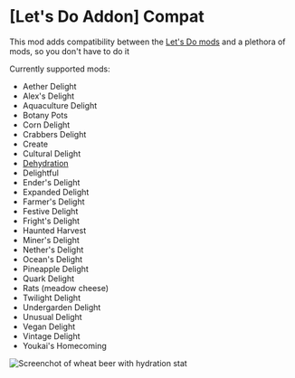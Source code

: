 # [Let's Do Addon] Compat

This mod adds compatibility between the [Let's Do mods](https://modrinth.com/mods?q=let%27s+do) and a plethora of mods, so you don't have to do it

Currently supported mods:
* Aether Delight
* Alex's Delight
* Aquaculture Delight
* Botany Pots
* Corn Delight
* Crabbers Delight
* Create
* Cultural Delight
* [Dehydration](https://modrinth.com/mod/dehydration)
* Delightful
* Ender's Delight
* Expanded Delight
* Farmer's Delight
* Festive Delight
* Fright's Delight
* Haunted Harvest
* Miner's Delight
* Nether's Delight
* Ocean's Delight
* Pineapple Delight
* Quark Delight
* Rats (meadow cheese)
* Twilight Delight
* Undergarden Delight
* Unusual Delight
* Vegan Delight
* Vintage Delight
* Youkai's Homecoming

![Screenchot of wheat beer with hydration stat](https://cdn.modrinth.com/data/cached_images/0989eb34304969f199a2df9bffc7edbaca08deb6.png)
